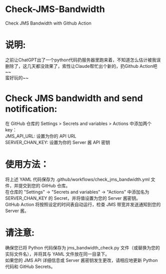 # Check-JMS-Bandwidth
Check JMS Bandwidth with Github Action

# 说明:
之前让ChatGPT出了一个python代码扔服务器里跑来着，不知道怎么估计被我误删除了，这几天都没效果了，索性让Claude帮忙出个新的，扔Github Action吧~~  
蛮好玩的~~

# Check JMS bandwidth and send notification:
在 GitHub 仓库的 Settings > Secrets and variables > Actions 中添加两个key：   
JMS_API_URL: 设置为你的 API URL  
SERVER_CHAN_KEY: 设置为你的 Server 酱 API 密钥

# 使用方法：
将上述 YAML 代码保存为 .github/workflows/check_jms_bandwidth.yml 文件，并提交到您的 GitHub 仓库。  
在仓库的 "Settings" -> "Secrets and variables" -> "Actions" 中添加名为 SERVER_CHAN_KEY 的 Secret，并将值设置为您的 Server 酱密钥。  
GitHub Action 将按照设定的时间表自动运行，检查 JMS 带宽并发送通知到您的 Server 酱。

# 请注意:
确保您已将 Python 代码保存为 jms_bandwidth_check.py 文件（或替换为您的实际文件名），并将其与 YAML 文件放在同一目录下。  
如果您的 JMS API 详细信息或 Server 酱密钥发生更改，请相应地更新 Python 代码和 GitHub Secrets。
